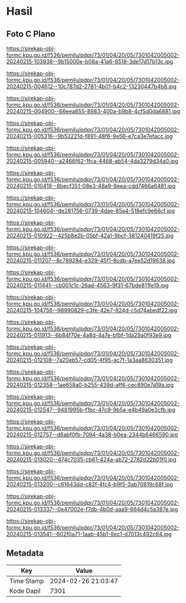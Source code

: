 # Hasil

## Foto C Plano

https://sirekap-obj-formc.kpu.go.id/f536/pemilu/pdpr/73/01/04/20/05/7301042005002-20240215-103938--9b15000e-b08a-41a6-8518-3de17d17b13c.jpg

https://sirekap-obj-formc.kpu.go.id/f536/pemilu/pdpr/73/01/04/20/05/7301042005002-20240215-004612--10c787d2-2781-4b01-b4c2-13230447b4b8.jpg

https://sirekap-obj-formc.kpu.go.id/f536/pemilu/pdpr/73/01/04/20/05/7301042005002-20240215-004900--66eea655-8983-400a-b9b8-4cf5d0da6881.jpg

https://sirekap-obj-formc.kpu.go.id/f536/pemilu/pdpr/73/01/04/20/05/7301042005002-20240215-005316--9b52221d-f891-48f6-9e56-e7ca3e7efacc.jpg

https://sirekap-obj-formc.kpu.go.id/f536/pemilu/pdpr/73/01/04/20/05/7301042005002-20240215-005940--a2466f62-1fca-4468-ab54-4da3279d34a0.jpg

https://sirekap-obj-formc.kpu.go.id/f536/pemilu/pdpr/73/01/04/20/05/7301042005002-20240215-010419--8becf351-08e3-48a9-8eea-cdd7466a6481.jpg

https://sirekap-obj-formc.kpu.go.id/f536/pemilu/pdpr/73/01/04/20/05/7301042005002-20240215-104604--de281756-0739-4dae-85a4-518efc9e66cf.jpg

https://sirekap-obj-formc.kpu.go.id/f536/pemilu/pdpr/73/01/04/20/05/7301042005002-20240215-010922--425b8e2b-05bf-42a1-9bcf-381240419f25.jpg

https://sirekap-obj-formc.kpu.go.id/f536/pemilu/pdpr/73/01/04/20/05/7301042005002-20240215-011207--8c789284-e329-45f1-8cdb-a7ee52d19638.jpg

https://sirekap-obj-formc.kpu.go.id/f536/pemilu/pdpr/73/01/04/20/05/7301042005002-20240215-011441--cb001c1c-26ad-4563-9f31-67bde811fe19.jpg

https://sirekap-obj-formc.kpu.go.id/f536/pemilu/pdpr/73/01/04/20/05/7301042005002-20240215-104756--98990829-c3fe-42e7-824d-c5d74abedf22.jpg

https://sirekap-obj-formc.kpu.go.id/f536/pemilu/pdpr/73/01/04/20/05/7301042005002-20240215-011913--6b84f70e-4a8d-4a7e-bfbf-1da29a0f93e9.jpg

https://sirekap-obj-formc.kpu.go.id/f536/pemilu/pdpr/73/01/04/20/05/7301042005002-20240215-012108--7a20eb57-cd05-4f95-ac7f-1a3aa8630351.jpg

https://sirekap-obj-formc.kpu.go.id/f536/pemilu/pdpr/73/01/04/20/05/7301042005002-20240215-012358--1ae658a0-b255-439d-aff6-cec890e7a19a.jpg

https://sirekap-obj-formc.kpu.go.id/f536/pemilu/pdpr/73/01/04/20/05/7301042005002-20240215-012547--9481995b-f1bc-47c9-9b5a-e4b49a0e3cfb.jpg

https://sirekap-obj-formc.kpu.go.id/f536/pemilu/pdpr/73/01/04/20/05/7301042005002-20240215-012757--d6abf0fb-7094-4a38-b0ea-2344b6466590.jpg

https://sirekap-obj-formc.kpu.go.id/f536/pemilu/pdpr/73/01/04/20/05/7301042005002-20240215-013020--474c7035-cb61-424a-ab72-2782d22b01f0.jpg

https://sirekap-obj-formc.kpu.go.id/f536/pemilu/pdpr/73/01/04/20/05/7301042005002-20240215-013200--c61643dd-c82f-4fc4-b9f5-3ab70819c68f.jpg

https://sirekap-obj-formc.kpu.go.id/f536/pemilu/pdpr/73/01/04/20/05/7301042005002-20240215-013337--0e47002e-f7db-4b0d-aaa9-664d4c5a387e.jpg

https://sirekap-obj-formc.kpu.go.id/f536/pemilu/pdpr/73/01/04/20/05/7301042005002-20240215-013541--602f0a71-1aab-45b1-8ec1-d7013c492c64.jpg


## Metadata

| Key        | Value               |
| ---------- | ------------------- |
| Time Stamp | 2024-02-26 21:03:47 |
| Kode Dapil | 7301                |




